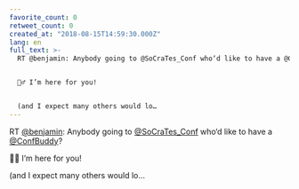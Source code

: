 ```yaml
---
favorite_count: 0
retweet_count: 0
created_at: "2018-08-15T14:59:30.000Z"
lang: en
full_text: >-
  RT @benjamin: Anybody going to @SoCraTes_Conf who‘d like to have a @ConfBuddy? 


  🙋‍♂️ I’m here for you!


  (and I expect many others would lo…
---
```


RT [@benjamin](https://twitter.com/benjamin): Anybody going to
[@SoCraTes_Conf](https://twitter.com/SoCraTes_Conf) who‘d like to have a
[@ConfBuddy](https://twitter.com/ConfBuddy)?

🙋‍♂️ I’m here for you!

(and I expect many others would lo…
